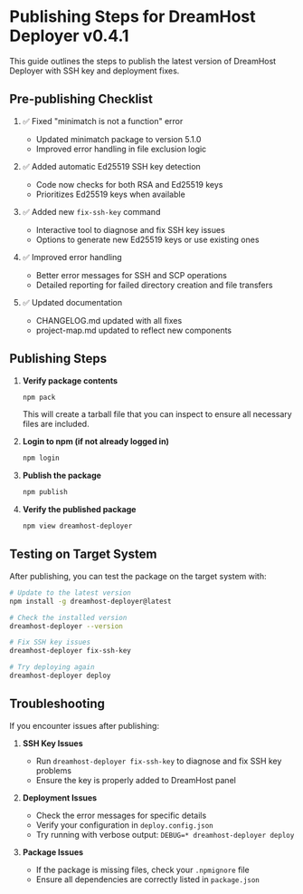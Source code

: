 # Publishing Steps for DreamHost Deployer v0.4.1

This guide outlines the steps to publish the latest version of DreamHost Deployer with SSH key and deployment fixes.

## Pre-publishing Checklist

1. ✅ Fixed "minimatch is not a function" error
   - Updated minimatch package to version 5.1.0
   - Improved error handling in file exclusion logic

2. ✅ Added automatic Ed25519 SSH key detection
   - Code now checks for both RSA and Ed25519 keys
   - Prioritizes Ed25519 keys when available

3. ✅ Added new `fix-ssh-key` command
   - Interactive tool to diagnose and fix SSH key issues
   - Options to generate new Ed25519 keys or use existing ones

4. ✅ Improved error handling
   - Better error messages for SSH and SCP operations
   - Detailed reporting for failed directory creation and file transfers

5. ✅ Updated documentation
   - CHANGELOG.md updated with all fixes
   - project-map.md updated to reflect new components

## Publishing Steps

1. **Verify package contents**
   ```bash
   npm pack
   ```
   This will create a tarball file that you can inspect to ensure all necessary files are included.

2. **Login to npm (if not already logged in)**
   ```bash
   npm login
   ```

3. **Publish the package**
   ```bash
   npm publish
   ```

4. **Verify the published package**
   ```bash
   npm view dreamhost-deployer
   ```

## Testing on Target System

After publishing, you can test the package on the target system with:

```bash
# Update to the latest version
npm install -g dreamhost-deployer@latest

# Check the installed version
dreamhost-deployer --version

# Fix SSH key issues
dreamhost-deployer fix-ssh-key

# Try deploying again
dreamhost-deployer deploy
```

## Troubleshooting

If you encounter issues after publishing:

1. **SSH Key Issues**
   - Run `dreamhost-deployer fix-ssh-key` to diagnose and fix SSH key problems
   - Ensure the key is properly added to DreamHost panel

2. **Deployment Issues**
   - Check the error messages for specific details
   - Verify your configuration in `deploy.config.json`
   - Try running with verbose output: `DEBUG=* dreamhost-deployer deploy`

3. **Package Issues**
   - If the package is missing files, check your `.npmignore` file
   - Ensure all dependencies are correctly listed in `package.json` 